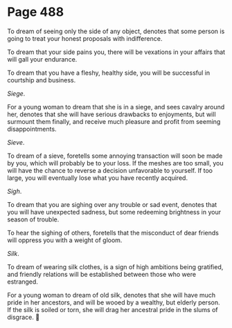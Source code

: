 # Page 488
To dream of seeing only the side of any object, denotes that some person
is going to treat your honest proposals with indifference.


To dream that your side pains you, there will be vexations in your affairs
that will gall your endurance.


To dream that you have a fleshy, healthy side, you will be successful
in courtship and business.


_Siege_.


For a young woman to dream that she is in a siege, and sees cavalry
around her, denotes that she will have serious drawbacks to enjoyments,
but will surmount them finally, and receive much pleasure and profit
from seeming disappointments.


_Sieve_.


To dream of a sieve, foretells some annoying transaction will soon be made
by you, which will probably be to your loss. If the meshes are too small,
you will have the chance to reverse a decision unfavorable to yourself.
If too large, you will eventually lose what you have recently acquired.


_Sigh_.


To dream that you are sighing over any trouble or sad event,
denotes that you will have unexpected sadness, but some redeeming
brightness in your season of trouble.


To hear the sighing of others, foretells that the misconduct
of dear friends will oppress you with a weight of gloom.


_Silk_.


To dream of wearing silk clothes, is a sign of high ambitions being gratified,
and friendly relations will be established between those who were estranged.


For a young woman to dream of old silk, denotes that she will have much
pride in her ancestors, and will be wooed by a wealthy, but elderly person.
If the silk is soiled or torn, she will drag her ancestral pride in
the slums of disgrace.

